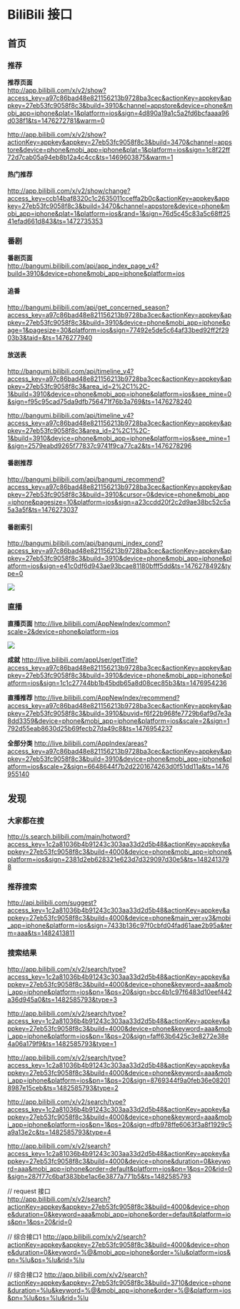 # BiliBili 接口
## 首页
### 推荐
**推荐页面**  
http://app.bilibili.com/x/v2/show?access_key=a97c86bad48e821156213b9728ba3cec&actionKey=appkey&appkey=27eb53fc9058f8c3&build=3910&channel=appstore&device=phone&mobi_app=iphone&plat=1&platform=ios&sign=4d890a19a1c5a2fd6bcfaaaa96d038f1&ts=1476272781&warm=0

http://app.bilibili.com/x/v2/show?actionKey=appkey&appkey=27eb53fc9058f8c3&build=3470&channel=appstore&device=phone&mobi_app=iphone&plat=1&platform=ios&sign=1c8f22ff72d7cab05a94eb8b12a4c4cc&ts=1469603875&warm=1

#### 热门推荐
http://app.bilibili.com/x/v2/show/change?access_key=ccb14baf8320c1c2635011cceffa2b0c&actionKey=appkey&appkey=27eb53fc9058f8c3&build=3470&channel=appstore&device=phone&mobi_app=iphone&plat=1&platform=ios&rand=1&sign=76d5c45c83a5c68ff2541efad661d843&ts=1472735353

### 番剧
**番剧页面**  
http://bangumi.bilibili.com/api/app_index_page_v4?build=3910&device=phone&mobi_app=iphone&platform=ios

#### 追番
http://bangumi.bilibili.com/api/get_concerned_season?access_key=a97c86bad48e821156213b9728ba3cec&actionKey=appkey&appkey=27eb53fc9058f8c3&build=3910&device=phone&mobi_app=iphone&page=1&pagesize=30&platform=ios&sign=77492e5de5c64af33bed92ff2f2903b3&taid=&ts=1476277940

#### 放送表
http://bangumi.bilibili.com/api/timeline_v4?access_key=a97c86bad48e821156213b9728ba3cec&actionKey=appkey&appkey=27eb53fc9058f8c3&area_id=2%2C1%2C-1&build=3910&device=phone&mobi_app=iphone&platform=ios&see_mine=0&sign=f95c95cad75da9dfb756471f76b3a769&ts=1476278240

http://bangumi.bilibili.com/api/timeline_v4?access_key=a97c86bad48e821156213b9728ba3cec&actionKey=appkey&appkey=27eb53fc9058f8c3&area_id=2%2C1%2C-1&build=3910&device=phone&mobi_app=iphone&platform=ios&see_mine=1&sign=2579eabd9265f77837c9741f9ca77ca2&ts=1476278296

#### 番剧推荐 
http://bangumi.bilibili.com/api/bangumi_recommend?access_key=a97c86bad48e821156213b9728ba3cec&actionKey=appkey&appkey=27eb53fc9058f8c3&build=3910&cursor=0&device=phone&mobi_app=iphone&pagesize=10&platform=ios&sign=a23ccdd20f2c2d9ae38bc52c5a5a3a5f&ts=1476273037

#### 番剧索引
http://bangumi.bilibili.com/api/bangumi_index_cond?access_key=a97c86bad48e821156213b9728ba3cec&actionKey=appkey&appkey=27eb53fc9058f8c3&build=3910&device=phone&mobi_app=iphone&platform=ios&sign=e41c0df6d943ae93bcae81180bfff5dd&ts=1476278492&type=0

![](http://ww3.sinaimg.cn/large/650c943bgw1f8pt9qcyusj209h0h6dit)

### 直播
**直播页面**
http://live.bilibili.com/AppNewIndex/common?scale=2&device=phone&platform=ios

![](http://ww3.sinaimg.cn/large/650c943bgw1f96ci7i0mdj209o05dq3a)

**成就**
http://live.bilibili.com/appUser/getTitle?access_key=a97c86bad48e821156213b9728ba3cec&actionKey=appkey&appkey=27eb53fc9058f8c3&build=3910&device=phone&mobi_app=iphone&platform=ios&sign=1c1c27744bb1b45bdb65a8d08cec85b3&ts=1476954236

**直播推荐**
http://live.bilibili.com/AppNewIndex/recommend?access_key=a97c86bad48e821156213b9728ba3cec&actionKey=appkey&appkey=27eb53fc9058f8c3&build=3910&buvid=f6f22b968fe7729b6af9d7e3a8dd3359&device=phone&mobi_app=iphone&platform=ios&scale=2&sign=1792d55eab8630d25b69fecb27da49c8&ts=1476954237

**全部分类**
http://live.bilibili.com/AppIndex/areas?access_key=a97c86bad48e821156213b9728ba3cec&actionKey=appkey&appkey=27eb53fc9058f8c3&build=3910&device=phone&mobi_app=iphone&platform=ios&scale=2&sign=6648644f7b2d2201674263d0f51dd11a&ts=1476955140

## 发现
### 大家都在搜
http://s.search.bilibili.com/main/hotword?access_key=1c2a81036b4b91243c303aa33d2d5b48&actionKey=appkey&appkey=27eb53fc9058f8c3&build=4000&device=phone&mobi_app=iphone&platform=ios&sign=2381d2eb628321e623d7d329097d30e5&ts=1482413798

### 推荐搜索
http://api.bilibili.com/suggest?access_key=1c2a81036b4b91243c303aa33d2d5b48&actionKey=appkey&appkey=27eb53fc9058f8c3&build=4000&device=phone&main_ver=v3&mobi_app=iphone&platform=ios&sign=7433b136c97f0cbfd04fad61aae2b95a&term=aaa&ts=1482413811

### 搜索结果

http://app.bilibili.com/x/v2/search/type?access_key=1c2a81036b4b91243c303aa33d2d5b48&actionKey=appkey&appkey=27eb53fc9058f8c3&build=4000&device=phone&keyword=aaa&mobi_app=iphone&platform=ios&pn=1&ps=20&sign=bcc4b1c97f6483d10eef442a36d945a0&ts=1482585793&type=3

http://app.bilibili.com/x/v2/search/type?access_key=1c2a81036b4b91243c303aa33d2d5b48&actionKey=appkey&appkey=27eb53fc9058f8c3&build=4000&device=phone&keyword=aaa&mobi_app=iphone&platform=ios&pn=1&ps=20&sign=faff63b6425c3e8272e38e4a06a179f9&ts=1482585793&type=1

http://app.bilibili.com/x/v2/search/type?access_key=1c2a81036b4b91243c303aa33d2d5b48&actionKey=appkey&appkey=27eb53fc9058f8c3&build=4000&device=phone&keyword=aaa&mobi_app=iphone&platform=ios&pn=1&ps=20&sign=8769344f9a0feb36e082018987e15ceb&ts=1482585793&type=2

http://app.bilibili.com/x/v2/search/type?access_key=1c2a81036b4b91243c303aa33d2d5b48&actionKey=appkey&appkey=27eb53fc9058f8c3&build=4000&device=phone&keyword=aaa&mobi_app=iphone&platform=ios&pn=1&ps=20&sign=dfb978ffe6063f3a8f1929c5a9a13e2c&ts=1482585793&type=4

http://app.bilibili.com/x/v2/search?access_key=1c2a81036b4b91243c303aa33d2d5b48&actionKey=appkey&appkey=27eb53fc9058f8c3&build=4000&device=phone&duration=0&keyword=aaa&mobi_app=iphone&order=default&platform=ios&pn=1&ps=20&rid=0&sign=287f77c6baf383bbe1ac6e3877a771b5&ts=1482585793

// request 接口  
http://app.bilibili.com/x/v2/search?actionKey=appkey&appkey=27eb53fc9058f8c3&build=4000&device=phone&duration=0&keyword=aaa&mobi_app=iphone&order=default&platform=ios&pn=1&ps=20&rid=0

// 综合接口1
http://app.bilibili.com/x/v2/search?actionKey=appkey&appkey=27eb53fc9058f8c3&build=4000&device=phone&duration=0&keyword=%@&mobi_app=iphone&order=%lu&platform=ios&pn=%lu&ps=%lu&rid=%lu

// 综合接口2
http://app.bilibili.com/x/v2/search?actionKey=appkey&appkey=27eb53fc9058f8c3&build=3710&device=phone&duration=%lu&keyword=%@&mobi_app=iphone&order=%@&platform=ios&pn=%lu&ps=%lu&rid=%lu



